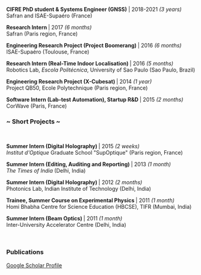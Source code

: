 <p>
  <b>CIFRE PhD student & Systems Engineer (GNSS)</b> | 2018-2021 <i>(3 years)</i>
  <br> Safran and ISAE-Supaéro (France)    
</p>

<p>
  <b> Research Intern </b> | 2017 <i>(6 months)</i>
  <br> Safran (Paris region, France)    
</p>

<p>
  <b> Engineering Research Project (Project Boomerang) </b> | 2016 <i>(6 months)</i>
  <br> ISAE-Supaéro (Toulouse, France)    
</p>

<p>
  <b> Research Intern (Real-Time Indoor Localisation) </b> | 2016 <i>(5 months)</i>
  <br> Robotics Lab, <i>Escola Politécnica</i>, University of Sao Paulo (Sao Paulo, Brazil)    
</p>

<p>
  <b> Engineering Research Project (X-Cubesat) </b> | 2014 <i>(1 year)</i>
  <br> Project QB50, Ecole Polytechnique (Paris region, France)    
</p>

<p>
  <b> Software Intern (Lab-test Automation), Startup R&D </b> | 2015 <i>(2 months)</i>
  <br> CorWave (Paris, France)    
</p>

<h3>~ Short Projects ~</h3><br>

<p>
  <b> Summer Intern (Digital Holography) </b> | 2015 <i>(2 weeks)</i>
  <br> <i>Institut d'Optique</i> Graduate School "SupOptique" (Paris region, France)    
</p>

<p>
  <b> Summer Intern (Editing, Auditing and Reporting) </b> | 2013 <i>(1 month)</i>
  <br> <i>The Times of India</i> (Delhi, India)    
</p>

<p>
  <b> Summer Intern (Digital Holography) </b> | 2012 <i>(2 months)</i>
  <br> Photonics Lab, Indian Institute of Technology (Delhi, India)
</p>

<p>
  <b> Trainee, Summer Course on Experimental Physics </b> | 2011 <i>(1 month)</i>
  <br> Homi Bhabha Centre for Science Education (HBCSE), TIFR  (Mumbai, India)    
</p>

<p>
  <b> Summer Intern (Beam Optics) </b> | 2011 <i>(1 month)</i>
  <br> Inter-University Accelerator Centre (Delhi, India)
</p>

<br>
<h3>Publications</h3>
<a href="https://scholar.google.com/citations?hl=en&user=fdHnyXEAAAAJ">Google Scholar Profile</a>
